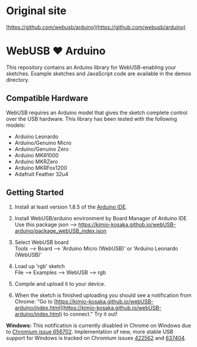 Original site
=
[https://github.com/webusb/arduino](https://github.com/webusb/arduino)


WebUSB ❤ ️Arduino
================

This repository contains an Arduino library for WebUSB-enabling your sketches. Example sketches and JavaScript code are available in the demos directory.

Compatible Hardware
-------------------

WebUSB requires an Arduino model that gives the sketch complete control over the USB hardware. This library has been tested with the following models:

 * Arduino Leonardo
 * Arduino/Genuino Micro
 * Arduino/Genuino Zero
 * Arduino MKR1000
 * Arduino MKRZero
 * Arduino MKRFox1200
 * Adafruit Feather 32u4

Getting Started
---------------

1. Install at least version 1.8.5 of the [Arduino IDE](https://www.arduino.cc/en/Main/Software).

2. Install WebUSB/arduino environment by Board Manager of Arduino IDE<br />
  Use this package json --> https://kimio-kosaka.github.io/webUSB-arduino/package_webUSB_index.json

3. Select WebUSB board<br />
  Tools --> Board --> 'Arduino Micro (WebUSB)' or 'Arduino Leonardo (WebUSB)'

4. Load up 'rgb' sketch<br />
  File --> Examples --> WebUSB --> rgb

5. Compile and upload it to your device.

6. When the sketch is finished uploading you should see a notification from Chrome: "Go to [https://kimio-kosaka.github.io/webUSB-arduino/index.html](https://kimio-kosaka.github.io/webUSB-arduino/index.html) to connect." Try it out!

  **Windows:** This notification is currently disabled in Chrome on Windows due to [Chromium issue 656702](https://crbug.com/656702). Implementation of new, more stable USB support for Windows is tracked on Chromium issues [422562](https://crbug.com/422562) and [637404](https://crbug.com/637404).
